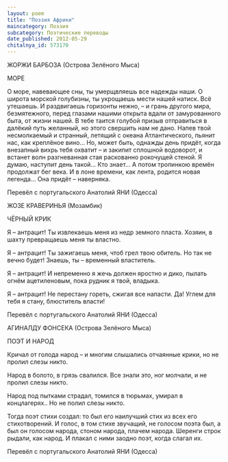 ```yaml
---
layout: poem
title: "Поэзия Африки"
maincategory: Поэзия
subcategory: Поэтические переводы
date_published: 2012-05-29
chitalnya_id: 573170
---
```




ЖОРЖИ БАРБОЗА
(Острова Зелёного Мыса)

МОРЕ

О море, навевающее сны,
ты умерщвляешь все надежды наши.
О широта морской голубизны,
ты укрощаешь мести нашей натиск.
Всё утешаешь.
И раздвигаешь горизонты нежно, – 
и грань другого мира, безмятежного,
перед глазами нашими открыта
вдали от замурованного быта,
от жизни нашей.
В тебе таится голубой призыв
отправиться в далёкий путь желанный,
но этого свершить нам не дано.
Напев твой несмолкаемый и странный,
летящий с океана Атлантического,
пьянит нас, как креплёное вино...
Но, может быть, однажды день придёт,
когда внезапный вихрь тебя охватит – 
и закипит сплошной водоворот,
и встанет волн разгневанная стая
раскованно рокочущей стеной.
Я думаю, наступит день такой...
Кто знает...
А потом
тропинкою времён
продолжат бег века.
И в лоне времени, как лента,
родится новая легенда...
Она придёт – 
наверняка.

Перевёл с португальского 
Анатолий ЯНИ (Одесса)

ЖОЗЕ КРАВЕРИНЬЯ
(Мозамбик)

ЧЁРНЫЙ КРИК

Я – антрацит!
Ты извлекаешь
меня из недр земного пласта.
Хозяин, в шахту превращаешь
меня ты властно.

Я – антрацит!
Ты зажигаешь
меня, чтоб грел твою обитель.
Но так не вечно будет! Знаешь,
ты – временный властитель.

Я – антрацит!
И непременно я
жечь должен яростно и дико,
пылать огнём ацетиленовым,
пока рудник я твой, владыка.

Я – антрацит!
Не перестану
гореть, сжигая все напасти.
Да! Углем для тебя я стану,
блюститель власти!

Перевёл с португальского 
Анатолий ЯНИ (Одесса)

АГИНАЛДУ ФОНСЕКА
(Острова Зелёного Мыса)

ПОЭТ И НАРОД

Кричал от голода народ – 
и многим слышались 
отчаянные крики,
но не пролил слезы никто.

Народ в болото, 
в грязь свалился.
Все знали это, ног молчали,
и не пролил слезы никто.

Народ под пытками страдал,
томился в тюрьмах, умирал
в концлагерях..
Но не полил слезы никто.

Тогда поэт стихи создал:
то был его наилучший стих
из всех его стихотворений.
И голос, в том стихе звучащий,
не голосом поэта был,
а был он голосом народа,
стоном народа,
плачем народа.
Шеренги строк рыдали, как народ.
И плакал с ними заодно
поэт, когда слагал их.

Перевёл с португальского 
Анатолий ЯНИ (Одесса)






